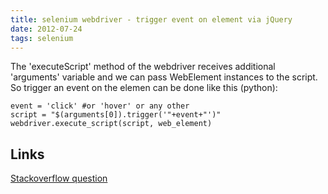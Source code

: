 ```yaml
---
title: selenium webdriver - trigger event on element via jQuery
date: 2012-07-24
tags: selenium
---
```


The 'executeScript' method of the webdriver receives additional 'arguments' variable and we can pass WebElement instances to the script. So trigger an event on the elemen can be done like this (python):

    event = 'click' #or 'hover' or any other
    script = "$(arguments[0]).trigger('"+event+"')"
    webdriver.execute_script(script, web_element)

<!-- more -->
Links
--------------------------------------------
[Stackoverflow question](http://stackoverflow.com/questions/5490523/selecting-and-identifying-element-with-jquery-to-use-it-in-selenium-2-java-api)
